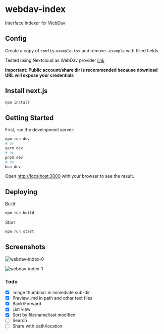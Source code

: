 # webdav-index
Interface Indexer for WebDav

## Config

Create a copy of `config-example.tsx` and remove `-example` with filled fields.

Tested using Nextcloud as WebDav provider [link](https://docs.nextcloud.com/server/latest/user_manual/en/files/access_webdav.html#accessing-public-shares-over-webdav)

**Important: Public account/share dir is recommended because download URL will expose your credentials**

## Install next.js

```bash
npm install
```

## Getting Started

First, run the development server:

```bash
npm run dev
# or
yarn dev
# or
pnpm dev
# or
bun dev
```

Open [http://localhost:3000](http://localhost:3000) with your browser to see the result.

## Deploying

Build
```bash
npm run build
```

Start
```bash
npm run start
```

## Screenshots

![webdav-index-0](https://github.com/user-attachments/assets/53ec1b9b-15c7-4ce8-a6f9-7b97068d7763)

![webdav-index-1](https://github.com/user-attachments/assets/ec2f99b3-5e01-41ce-9ce3-321c012d44c4)

### Todo

- [x] Image thumbnail in immediate sub-dir
- [x] Preview .md in path and other text files
- [x] Back/Forward
- [x] List view
- [x] Sort by file/name/last modified
- [ ] Search
- [ ] Share with path/location
